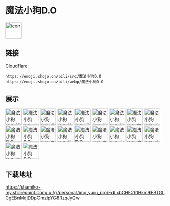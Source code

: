 # 魔法小狗D.O
<img src="https://emoji.shojo.cn/bili/src/魔法小狗D.O/icon.png" width="50" height="50" alt="icon">

## 链接
Cloudflare:
```
https://emoji.shojo.cn/bili/src/魔法小狗D.O
https://emoji.shojo.cn/bili/webp/魔法小狗D.O
```
## 展示
<img src="https://emoji.shojo.cn/bili/src/魔法小狗D.O/魔法小狗D.O-赞哦~.png" width="50" height="50" alt="魔法小狗D.O-赞哦~">
<img src="https://emoji.shojo.cn/bili/src/魔法小狗D.O/魔法小狗D.O-大佬请收下.png" width="50" height="50" alt="魔法小狗D.O-大佬请收下">
<img src="https://emoji.shojo.cn/bili/src/魔法小狗D.O/魔法小狗D.O-进我收藏夹.png" width="50" height="50" alt="魔法小狗D.O-进我收藏夹">
<img src="https://emoji.shojo.cn/bili/src/魔法小狗D.O/魔法小狗D.O-扶我起来.png" width="50" height="50" alt="魔法小狗D.O-扶我起来">
<img src="https://emoji.shojo.cn/bili/src/魔法小狗D.O/魔法小狗D.O-爱您~.png" width="50" height="50" alt="魔法小狗D.O-爱您~">
<img src="https://emoji.shojo.cn/bili/src/魔法小狗D.O/魔法小狗D.O-好甜哦.png" width="50" height="50" alt="魔法小狗D.O-好甜哦">
<img src="https://emoji.shojo.cn/bili/src/魔法小狗D.O/魔法小狗D.O-好酸哦.png" width="50" height="50" alt="魔法小狗D.O-好酸哦">
<img src="https://emoji.shojo.cn/bili/src/魔法小狗D.O/魔法小狗D.O-有刀！.png" width="50" height="50" alt="魔法小狗D.O-有刀！">
<img src="https://emoji.shojo.cn/bili/src/魔法小狗D.O/魔法小狗D.O-累了.png" width="50" height="50" alt="魔法小狗D.O-累了">
<img src="https://emoji.shojo.cn/bili/src/魔法小狗D.O/魔法小狗D.O-惊！.png" width="50" height="50" alt="魔法小狗D.O-惊！">
<img src="https://emoji.shojo.cn/bili/src/魔法小狗D.O/魔法小狗D.O-嗯？.png" width="50" height="50" alt="魔法小狗D.O-嗯？">
<img src="https://emoji.shojo.cn/bili/src/魔法小狗D.O/魔法小狗D.O-走你.png" width="50" height="50" alt="魔法小狗D.O-走你">
<img src="https://emoji.shojo.cn/bili/src/魔法小狗D.O/魔法小狗D.O-摸头.png" width="50" height="50" alt="魔法小狗D.O-摸头">
<img src="https://emoji.shojo.cn/bili/src/魔法小狗D.O/魔法小狗D.O-吓！.png" width="50" height="50" alt="魔法小狗D.O-吓！">
<img src="https://emoji.shojo.cn/bili/src/魔法小狗D.O/魔法小狗D.O-辛苦啦~.png" width="50" height="50" alt="魔法小狗D.O-辛苦啦~">
<img src="https://emoji.shojo.cn/bili/src/魔法小狗D.O/魔法小狗D.O-寂寞.png" width="50" height="50" alt="魔法小狗D.O-寂寞">
<img src="https://emoji.shojo.cn/bili/src/魔法小狗D.O/魔法小狗D.O-这题我会！.png" width="50" height="50" alt="魔法小狗D.O-这题我会！">
<img src="https://emoji.shojo.cn/bili/src/魔法小狗D.O/魔法小狗D.O-爱的呦~.png" width="50" height="50" alt="魔法小狗D.O-爱的呦~">
<img src="https://emoji.shojo.cn/bili/src/魔法小狗D.O/魔法小狗D.O-溜了溜了.png" width="50" height="50" alt="魔法小狗D.O-溜了溜了">
<img src="https://emoji.shojo.cn/bili/src/魔法小狗D.O/魔法小狗D.O-emmm.png" width="50" height="50" alt="魔法小狗D.O-emmm">

## 下载地址

https://shamiko-my.sharepoint.com/:u:/g/personal/img_yuru_pro/EdLxbCHF2h1Hkm9EBTGLCgEBnMdjDDpOmzlpYG8RzqJyQw